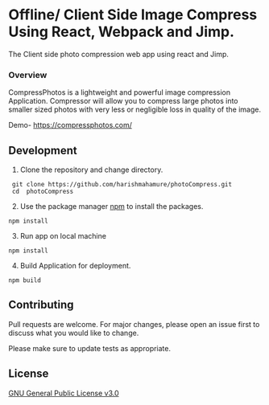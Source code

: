 # Offline/ Client Side Image Compress Using React, Webpack and Jimp. 
The Client side photo compression web app using react and Jimp.


### Overview

CompressPhotos is a lightweight and powerful image compression Application. Compressor will allow you to compress large photos into smaller sized photos with very less or negligible loss in quality of the image.

Demo- https://compressphotos.com/

## Development

1. Clone the repository and change directory.
```
 git clone https://github.com/harishmahamure/photoCompress.git 
 cd  photoCompress 
 ```

2. Use the package manager [npm](https://www.npmjs.com/get-npm) to install the packages.
```
npm install 
```

3. Run app on local machine
```
npm install 
```
4. Build Application for deployment.

```
npm build 
```

## Contributing
Pull requests are welcome. For major changes, please open an issue first to discuss what you would like to change.

Please make sure to update tests as appropriate.

## License
[GNU General Public License v3.0](https://github.com/harishmahamure/photoCompress/blob/master/LICENSE)


